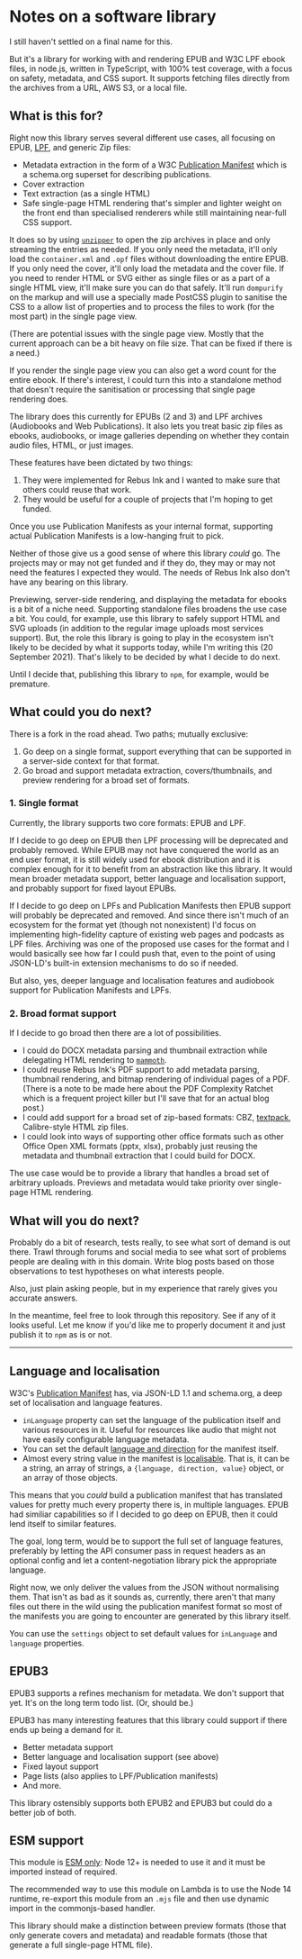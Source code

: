 # Notes on a software library

I still haven't settled on a final name for this.

But it's a library for working with and rendering EPUB and W3C LPF ebook files, in node.js, written in TypeScript, with 100% test coverage, with a focus on safety, metadata, and CSS suport. It supports fetching files directly from the archives from a URL, AWS S3, or a local file.

## What is this for?

Right now this library serves several different use cases, all focusing on EPUB, [LPF](https://www.w3.org/TR/lpf/), and generic Zip files:

- Metadata extraction in the form of a W3C [Publication Manifest](https://www.w3.org/TR/pub-manifest/) which is a schema.org superset for describing publications.
- Cover extraction
- Text extraction (as a single HTML)
- Safe single-page HTML rendering that's simpler and lighter weight on the front end than specialised renderers while still maintaining near-full CSS support.

It does so by using [`unzipper`](https://www.npmjs.com/package/unzipper) to open the zip archives in place and only streaming the entries as needed. If you only need the metadata, it'll only load the `container.xml` and `.opf` files without downloading the entire EPUB. If you only need the cover, it'll only load the metadata and the cover file. If you need to render HTML or SVG either as single files or as a part of a single HTML view, it'll make sure you can do that safely. It'll run `dompurify` on the markup and will use a specially made PostCSS plugin to sanitise the CSS to a allow list of properties and to process the files to work (for the most part) in the single page view.

(There are potential issues with the single page view. Mostly that the current approach can be a bit heavy on file size. That can be fixed if there is a need.)

If you render the single page view you can also get a word count for the entire ebook. If there's interest, I could turn this into a standalone method that doesn't require the sanitisation or processing that single page rendering does.

The library does this currently for EPUBs (2 and 3) and LPF archives (Audiobooks and Web Publications). It also lets you treat basic zip files as ebooks, audiobooks, or image galleries depending on whether they contain audio files, HTML, or just images.

These features have been dictated by two things:

1. They were implemented for Rebus Ink and I wanted to make sure that others could reuse that work.
2. They would be useful for a couple of projects that I'm hoping to get funded.

Once you use Publication Manifests as your internal format, supporting actual Publication Manifests is a low-hanging fruit to pick.

Neither of those give us a good sense of where this library _could_ go. The projects may or may not get funded and if they do, they may or may not need the features I expected they would. The needs of Rebus Ink also don't have any bearing on this library.

Previewing, server-side rendering, and displaying the metadata for ebooks is a bit of a niche need. Supporting standalone files broadens the use case a bit. You could, for example, use this library to safely support HTML and SVG uploads (in addition to the regular image uploads most services support). But, the role this library is going to play in the ecosystem isn't likely to be decided by what it supports today, while I'm writing this (20 September 2021). That's likely to be decided by what I decide to do next.

Until I decide that, publishing this library to `npm`, for example, would be premature.

## What could you do next?

There is a fork in the road ahead. Two paths; mutually exclusive:

1. Go deep on a single format, support everything that can be supported in a server-side context for that format.
2. Go broad and support metadata extraction, covers/thumbnails, and preview rendering for a broad set of formats.

### 1. Single format

Currently, the library supports two core formats: EPUB and LPF.

If I decide to go deep on EPUB then LPF processing will be deprecated and probably removed. While EPUB may not have conquered the world as an end user format, it is still widely used for ebook distribution and it is complex enough for it to benefit from an abstraction like this library. It would mean broader metadata support, better language and localisation support, and probably support for fixed layout EPUBs.

If I decide to go deep on LPFs and Publication Manifests then EPUB support will probably be deprecated and removed. And since there isn't much of an ecosystem for the format yet (though not nonexistent) I'd focus on implementing high-fidelity capture of existing web pages and podcasts as LPF files. Archiving was one of the proposed use cases for the format and I would basically see how far I could push that, even to the point of using JSON-LD's built-in extension mechanisms to do so if needed.

But also, yes, deeper language and localisation features and audiobook support for Publication Manifests and LPFs.

### 2. Broad format support

If I decide to go broad then there are a lot of possibilities.

- I could do DOCX metadata parsing and thumbnail extraction while delegating HTML rendering to [`mammoth`](https://www.npmjs.com/package/mammoth).
- I could reuse Rebus Ink's PDF support to add metadata parsing, thumbnail rendering, and bitmap rendering of individual pages of a PDF. (There is a note to be made here about the PDF Complexity Ratchet which is a frequent project killer but I'll save that for an actual blog post.)
- I could add support for a broad set of zip-based formats: CBZ, [textpack](http://textbundle.org/), Calibre-style HTML zip files.
- I could look into ways of supporting other office formats such as other Office Open XML formats (pptx, xlsx), probably just reusing the metadata and thumbnail extraction that I could build for DOCX.

The use case would be to provide a library that handles a broad set of arbitrary uploads. Previews and metadata would take priority over single-page HTML rendering.

## What will you do next?

Probably do a bit of research, tests really, to see what sort of demand is out there. Trawl through forums and social media to see what sort of problems people are dealing with in this domain. Write blog posts based on those observations to test hypotheses on what interests people.

Also, just plain asking people, but in my experience that rarely gives you accurate answers.

In the meantime, feel free to look through this repository. See if any of it looks useful. Let me know if you'd like me to properly document it and just publish it to `npm` as is or not.

---

## Language and localisation

W3C's [Publication Manifest](https://www.w3.org/TR/pub-manifest/) has, via JSON-LD 1.1 and schema.org, a deep set of localisation and language features.

- `inLanguage` property can set the language of the publication itself and various resources in it. Useful for resources like audio that might not have easily configurable language metadata.
- You can set the default [language and direction](https://www.w3.org/TR/pub-manifest/#manifest-lang-dir) for the manifest itself.
- Almost every string value in the manifest is [localisable](https://www.w3.org/TR/pub-manifest/#value-localizable-string). That is, it can be a string, an array of strings, a `{language, direction, value}` object, or an array of those objects.

This means that you _could_ build a publication manifest that has translated values for pretty much every property there is, in multiple languages. EPUB had similiar capabilities so if I decided to go deep on EPUB, then it could lend itself to similar features.

The goal, long term, would be to support the full set of language features, preferably by letting the API consumer pass in request headers as an optional config and let a content-negotiation library pick the appropriate language.

Right now, we only deliver the values from the JSON without normalising them. That isn't as bad as it sounds as, currently, there aren't that many files out there in the wild using the publication manifest format so most of the manifests you are going to encounter are generated by this library itself.

You can use the `settings` object to set default values for `inLanguage` and `language` properties.

## EPUB3

EPUB3 supports a refines mechanism for metadata. We don't support that yet. It's on the long term todo list. (Or, should be.)

EPUB3 has many interesting features that this library could support if there ends up being a demand for it.

- Better metadata support
- Better language and localisation support (see above)
- Fixed layout support
- Page lists (also applies to LPF/Publication manifests)
- And more.

This library ostensibly supports both EPUB2 and EPUB3 but could do a better job of both.

## ESM support

This module is [ESM only](https://gist.github.com/sindresorhus/a39789f98801d908bbc7ff3ecc99d99c): Node 12+ is needed to use it and it must be imported instead of required.

The recommended way to use this module on Lambda is to use the Node 14 runtime, re-export this module from an `.mjs` file and then use dynamic import in the commonjs-based handler.

This library should make a distinction between preview formats (those that only generate covers and metadata) and readable formats (those that generate a full single-page HTML file).
